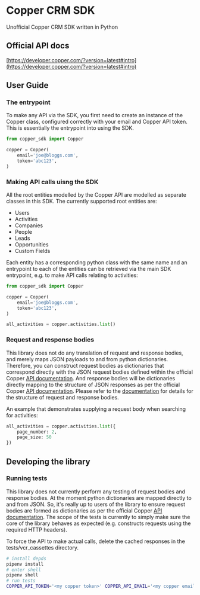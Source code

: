 # Copper CRM SDK

Unofficial Copper CRM SDK written in Python

## Official API docs

[https://developer.copper.com/?version=latest#intro](https://developer.copper.com/?version=latest#intro)

## User Guide

### The entrypoint

To make any API via the SDK, you first need to create an instance of the Copper class, configured correctly with your email and Copper API token. This is essentially the entrypoint into using the SDK.

```python
from copper_sdk import Copper

copper = Copper(
    email='joe@bloggs.com',
    token='abc123',
)
```

### Making API calls uisng the SDK

All the root entities modelled by the Copper API are modelled as separate classes in this SDK. The currently supported root entities are:

* Users
* Activities
* Companies
* People
* Leads
* Opportunities
* Custom Fields

Each entity has a corresponding python class with the same name and an entrypoint to each of the entities can be retrieved via the main SDK entrypoint, e.g. to make API calls relating to activities:

```python
from copper_sdk import Copper

copper = Copper(
    email='joe@bloggs.com',
    token='abc123',
)

all_activities = copper.activities.list()
```

### Request and response bodies

This library does not do any translation of request and response bodies, and merely maps JSON payloads to and from python dictionaries. Therefore, you can construct request bodies as dictionaries that correspond directly with the JSON request bodies defined within the official Copper [API documentation](https://developer.copper.com/?version=latest#intro). And response bodies will be dictionaries directly mapping to the structure of JSON responses as per the official Copper [API documentation](https://developer.copper.com/?version=latest#intro). Please refer to the [documentation](https://developer.copper.com/?version=latest#intro) for details for the structure of request and response bodies.

An example that demonstrates supplying a request body when searching for activities:

```python
all_activities = copper.activities.list({
    page_number: 2,
    page_size: 50
})
```

## Developing the library

### Running tests

This library does not currently perform any testing of request bodies and response bodies. At the moment python dictionaries are mapped directly to and from JSON. So, it's really up to users of the library to ensure request bodies are formed as dictionaries as per the official Copper [API documentation](https://developer.copper.com/?version=latest#intro). The scope of the tests is currently to simply make sure the core of the library behaves as expected (e.g. constructs requests using the required HTTP headers).

To force the API to make actual calls, delete the cached responses in the tests/vcr_cassettes directory.

```bash
# install depds
pipenv install
# enter shell
pipenv shell
# run tests
COPPER_API_TOKEN='<my copper token>' COPPER_API_EMAIL='<my copper email>' pytest
```
